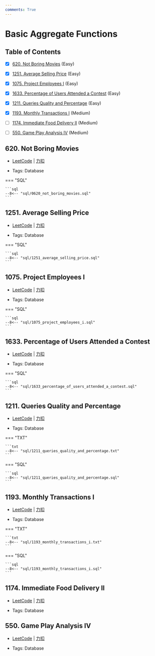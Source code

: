 ```yaml
---
comments: True
---
```


# Basic Aggregate Functions

## Table of Contents

- [x] [620. Not Boring Movies](#620-not-boring-movies) (Easy)
- [x] [1251. Average Selling Price](#1251-average-selling-price) (Easy)
- [x] [1075. Project Employees I](#1075-project-employees-i) (Easy)
- [x] [1633. Percentage of Users Attended a Contest](#1633-percentage-of-users-attended-a-contest) (Easy)
- [x] [1211. Queries Quality and Percentage](#1211-queries-quality-and-percentage) (Easy)
- [x] [1193. Monthly Transactions I](#1193-monthly-transactions-i) (Medium)
- [ ] [1174. Immediate Food Delivery II](#1174-immediate-food-delivery-ii) (Medium)
- [ ] [550. Game Play Analysis IV](#550-game-play-analysis-iv) (Medium)


## 620. Not Boring Movies

-    [LeetCode](https://leetcode.com/problems/not-boring-movies/) | [力扣](https://leetcode.cn/problems/not-boring-movies/)

-   Tags: Database

=== "SQL"

    ```sql
    --8<-- "sql/0620_not_boring_movies.sql"
    ```



## 1251. Average Selling Price

-    [LeetCode](https://leetcode.com/problems/average-selling-price/) | [力扣](https://leetcode.cn/problems/average-selling-price/)

-   Tags: Database

=== "SQL"

    ```sql
    --8<-- "sql/1251_average_selling_price.sql"
    ```



## 1075. Project Employees I

-    [LeetCode](https://leetcode.com/problems/project-employees-i/) | [力扣](https://leetcode.cn/problems/project-employees-i/)

-   Tags: Database

=== "SQL"

    ```sql
    --8<-- "sql/1075_project_employees_i.sql"
    ```



## 1633. Percentage of Users Attended a Contest

-    [LeetCode](https://leetcode.com/problems/percentage-of-users-attended-a-contest/) | [力扣](https://leetcode.cn/problems/percentage-of-users-attended-a-contest/)

-   Tags: Database

=== "SQL"

    ```sql
    --8<-- "sql/1633_percentage_of_users_attended_a_contest.sql"
    ```



## 1211. Queries Quality and Percentage

-    [LeetCode](https://leetcode.com/problems/queries-quality-and-percentage/) | [力扣](https://leetcode.cn/problems/queries-quality-and-percentage/)

-   Tags: Database

=== "TXT"

    ```txt
    --8<-- "sql/1211_queries_quality_and_percentage.txt"
    ```

=== "SQL"

    ```sql
    --8<-- "sql/1211_queries_quality_and_percentage.sql"
    ```



## 1193. Monthly Transactions I

-    [LeetCode](https://leetcode.com/problems/monthly-transactions-i/) | [力扣](https://leetcode.cn/problems/monthly-transactions-i/)

-   Tags: Database

=== "TXT"

    ```txt
    --8<-- "sql/1193_monthly_transactions_i.txt"
    ```

=== "SQL"

    ```sql
    --8<-- "sql/1193_monthly_transactions_i.sql"
    ```



## 1174. Immediate Food Delivery II

-    [LeetCode](https://leetcode.com/problems/immediate-food-delivery-ii/) | [力扣](https://leetcode.cn/problems/immediate-food-delivery-ii/)

-   Tags: Database



## 550. Game Play Analysis IV

-    [LeetCode](https://leetcode.com/problems/game-play-analysis-iv/) | [力扣](https://leetcode.cn/problems/game-play-analysis-iv/)

-   Tags: Database
